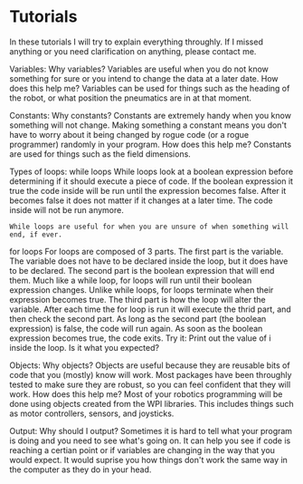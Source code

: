 # Tutorials

In these tutorials I will try to explain everything throughly. If I missed anything or you need clarification on anything, please contact me.

Variables:
  Why variables?
    Variables are useful when you do not know something for sure or you intend to change the data at a later date. 
  How does this help me?
    Variables can be used for things such as the heading of the robot, or what position the pneumatics are in at that moment.
    
Constants:
  Why constants?
    Constants are extremely handy when you know something will not change. Making something a constant means you don't have to worry about it
    being changed by rogue code (or a rogue programmer) randomly in your program.
  How does this help me?
    Constants are used for things such as the field dimensions.
    
Types of loops:
  while loops
    While loops look at a boolean expression before determining if it should execute a piece of code. If the boolean expression it true
    the code inside will be run until the expression becomes false. After it becomes false it does not matter if it changes at a later time.
    The code inside will not be run anymore.
    
    While loops are useful for when you are unsure of when something will end, if ever.
  for loops
    For loops are composed of 3 parts. The first part is the variable. The variable does not have to be declared inside the loop, but it does
    have to be declared. The second part is the boolean expression that will end them. Much like a while loop, for loops will run until their 
    boolean expression changes. Unlike while loops, for loops terminate when their expression becomes true. The third part is how the loop will
    alter the variable. After each time the for loop is run it will execute the thrid part, and then check the second part. As long as the second
    part (the boolean expression) is false, the code will run again. As soon as the boolean expression becomes true, the code exits.
      Try it: Print out the value of i inside the loop. Is it what you expected?
      
Objects:
  Why objects?
    Objects are useful because they are reusable bits of code that you (mostly) know will work. Most packages have been throughly tested
    to make sure they are robust, so you can feel confident that they will work. 
  How does this help me?
    Most of your robotics programming will be done using objects created from the WPI libraries. This includes things such as motor controllers,
    sensors, and joysticks.
    
Output:
  Why should I output?
    Sometimes it is hard to tell what your program is doing and you need to see what's going on. It can help you see if code is reaching
    a certian point or if variables are changing in the way that you would expect. It would suprise you how things don't work the same way in the 
    computer as they do in your head.

